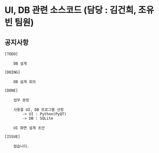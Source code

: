 # UI, DB 관련 소스코드 (담당 : 김건희, 조유빈 팀원)

## 공지사항

```
[TODO]

    DB 설계

[DOING]

    DB 설계 회의

[DONE]

    업무 분장

    사용할 UI, DB 프로그램 선정
        -> UI : Python(PyQT)
        -> DB : SQLite

    UI 화면 설계 초안

[ISSUE]

    없습니다.
```
